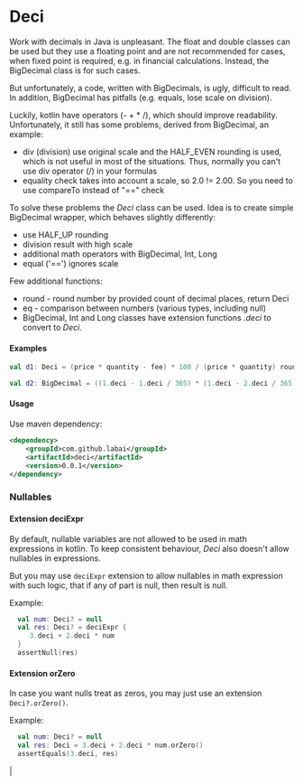 # Deci

Work with decimals in Java is unpleasant.
The float and double classes can be used 
but they use a floating point and are not recommended for cases, 
when fixed point is required, e.g. in financial calculations.
Instead, the BigDecimal class is for such cases.

But unfortunately, a code, written with BigDecimals, is ugly, difficult to read.
In addition, BigDecimal has pitfalls (e.g. equals, lose scale on division).

Luckily, kotlin have operators (- + * /), which should improve readability.
Unfortunately, it still has some problems, derived from BigDecimal, an example:
- div (division) use original scale and the HALF_EVEN rounding is used,
which is not useful in most of the situations. Thus, normally you can't use div 
operator (/) in your formulas
- equality check takes into account a scale, so 2.0 != 2.00. So you need to use compareTo instead of "==" check

To solve these problems the *Deci* class can be used. 
Idea is to create simple BigDecimal wrapper, which behaves slightly differently:
- use HALF_UP rounding
- division result with high scale
- additional math operators with BigDecimal, Int, Long
- equal ('==') ignores scale

Few additional functions:
- round - round number by provided count of decimal places, return Deci
- eq - comparison between numbers (various types, including null)
- BigDecimal, Int and Long classes have extension functions *.deci* 
to convert to *Deci*.


#### Examples

```kotlin
val d1: Deci = (price * quantity - fee) * 100 / (price * quantity) round 2
```
```kotlin
val d2: BigDecimal = ((1.deci - 1.deci / 365) * (1.deci - 2.deci / 365) round 11).toBigDecimal()
```

#### Usage
Use maven dependency:

```xml
<dependency>
    <groupId>com.github.labai</groupId>
    <artifactId>deci</artifactId>
    <version>0.0.1</version>
</dependency>
```

### Nullables

#### Extension deciExpr

By default, nullable variables are not allowed to be used in math expressions in kotlin.
To keep consistent behaviour, _Deci_ also doesn't allow nullables in expressions.

But you may use `deciExpr` extension to allow nullables in math expression with such logic,
that if any of part is null, then result is null.

Example:
```kotlin
  val num: Deci? = null
  val res: Deci? = deciExpr {
     3.deci + 2.deci * num
  }
  assertNull(res)
```

#### Extension orZero

In case you want nulls treat as zeros, you may just use an extension `Deci?.orZero()`.

Example:
```kotlin
  val num: Deci? = null
  val res: Deci = 3.deci + 2.deci * num.orZero()
  assertEquals(3.deci, res)
```
|
